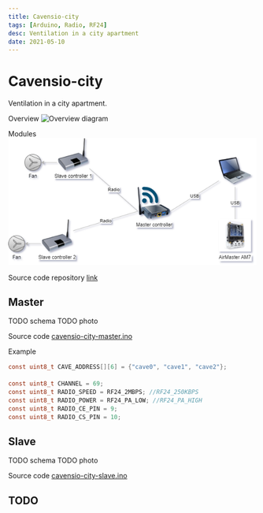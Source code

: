 ```yaml
---
title: Cavensio-city
tags: [Arduino, Radio, RF24]
desc: Ventilation in a city apartment
date: 2021-05-10
---
```


# Cavensio-city

Ventilation in a city apartment.

Overview
![Overview diagram](/recources/cavensio-city-diagram-modules.png)

Modules
![Modules diagram](/resources/cavensio-city-diagram-overview.png)

Source code repository [link](https://github.com/cavensio/cavensio-city)


## Master

TODO schema
TODO photo

Source code 
[cavensio-city-master.ino](https://github.com/cavensio/cavensio-city/blob/master/cavensio-city-master/cavensio-city-master.ino)


Example

```c
const uint8_t CAVE_ADDRESS[][6] = {"cave0", "cave1", "cave2"};

const uint8_t CHANNEL = 69;
const uint8_t RADIO_SPEED = RF24_2MBPS; //RF24_250KBPS
const uint8_t RADIO_POWER = RF24_PA_LOW; //RF24_PA_HIGH
const uint8_t RADIO_CE_PIN = 9;
const uint8_t RADIO_CS_PIN = 10;
```

## Slave

TODO schema
TODO photo

Source code 
[cavensio-city-slave.ino](https://github.com/cavensio/cavensio-city/blob/master/cavensio-city-slave/cavensio-city-slave.ino)

## TODO

